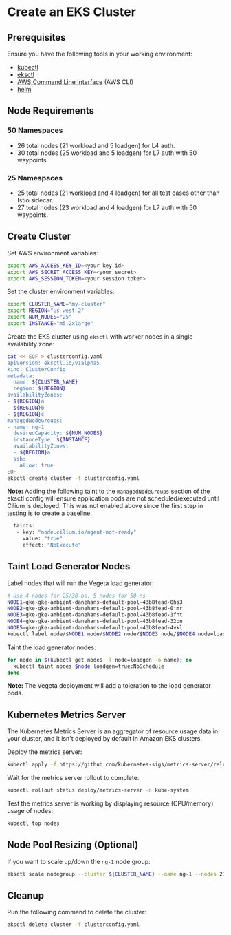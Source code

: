 # Create an EKS Cluster

## Prerequisites

Ensure you have the following tools in your working environment:

- [kubectl](https://kubernetes.io/docs/tasks/tools/#kubectl)
- [eksctl](https://docs.aws.amazon.com/eks/latest/userguide/getting-started-eksctl.html)
- [AWS Command Line Interface](https://aws.amazon.com/cli/) (AWS CLI)
- [helm](https://helm.sh/docs/intro/install/)

## Node Requirements

### 50 Namespaces

- 26 total nodes (21 workload and 5 loadgen) for L4 auth.
- 30 total nodes (25 workload and 5 loadgen) for L7 auth with 50 waypoints.

### 25 Namespaces

- 25 total nodes (21 workload and 4 loadgen) for all test cases other than Istio sidecar.
- 27 total nodes (23 workload and 4 loadgen) for L7 auth with 50 waypoints.

## Create Cluster

Set AWS environment variables:

```bash
export AWS_ACCESS_KEY_ID=<your key id>
export AWS_SECRET_ACCESS_KEY=<your secret>
export AWS_SESSION_TOKEN=<your session token>
```

Set the cluster environment variables:

```bash
export CLUSTER_NAME="my-cluster"
export REGION="us-west-2"
export NUM_NODES="25"
export INSTANCE="m5.2xlarge"
```

Create the EKS cluster using `eksctl` with worker nodes in a single availability zone:

```bash
cat << EOF > clusterconfig.yaml
apiVersion: eksctl.io/v1alpha5
kind: ClusterConfig
metadata:
  name: ${CLUSTER_NAME}
  region: ${REGION}
availabilityZones:
- ${REGION}a
- ${REGION}b
- ${REGION}c
managedNodeGroups:
- name: ng-1
  desiredCapacity: ${NUM_NODES}
  instanceType: ${INSTANCE}
  availabilityZones:
  - ${REGION}a
  ssh:
    allow: true
EOF
eksctl create cluster -f clusterconfig.yaml
```

__Note:__ Adding the following taint to the `managedNodeGroups` section of the eksctl config will ensure
application pods are not scheduled/executed until Cilium is deployed. This was not enabled above since the
first step in testing is to create a baseline.

```bash
  taints:
   - key: "node.cilium.io/agent-not-ready"
     value: "true"
     effect: "NoExecute"
```

## Taint Load Generator Nodes

Label nodes that will run the Vegeta load generator:

```bash
# Use 4 nodes for 25/30-ns, 5 nodes for 50-ns
NODE1=gke-gke-ambient-danehans-default-pool-43b8fead-0hs3
NODE2=gke-gke-ambient-danehans-default-pool-43b8fead-0jmr
NODE3=gke-gke-ambient-danehans-default-pool-43b8fead-1fht
NODE4=gke-gke-ambient-danehans-default-pool-43b8fead-32pn
NODE5=gke-gke-ambient-danehans-default-pool-43b8fead-4vkl
kubectl label node/$NODE1 node/$NODE2 node/$NODE3 node/$NODE4 node=loadgen
```

Taint the load generator nodes:

```bash
for node in $(kubectl get nodes -l node=loadgen -o name); do
  kubectl taint nodes $node loadgen=true:NoSchedule
done
```

__Note:__ The Vegeta deployment will add a toleration to the load generator pods.

## Kubernetes Metrics Server

The Kubernetes Metrics Server is an aggregator of resource usage data in your cluster, and
it isn't deployed by default in Amazon EKS clusters.

Deploy the metrics server:

```bash
kubectl apply -f https://github.com/kubernetes-sigs/metrics-server/releases/latest/download/components.yaml
```

Wait for the metrics server rollout to complete:

```bash
kubectl rollout status deploy/metrics-server -n kube-system
```

Test the metrics server is working by displaying resource (CPU/memory) usage of nodes:

```bash
kubectl top nodes
```

## Node Pool Resizing (Optional)

If you want to scale up/down the `ng-1` node group:

```bash
eksctl scale nodegroup --cluster ${CLUSTER_NAME} --name ng-1 --nodes 27
```

## Cleanup

Run the following command to delete the cluster:

```bash
eksctl delete cluster -f clusterconfig.yaml
```
